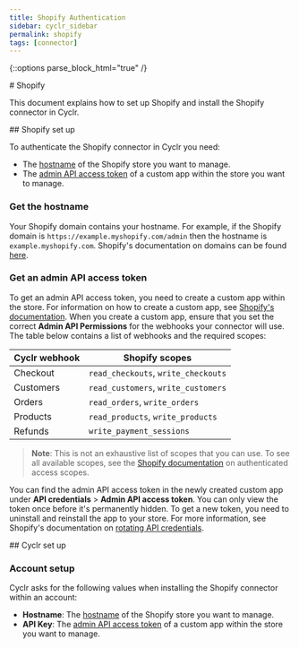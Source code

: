 ```yaml
---
title: Shopify Authentication
sidebar: cyclr_sidebar
permalink: shopify
tags: [connector]
---
```

{::options parse_block_html="true" /}
<section class="card">
# Shopify

This document explains how to set up Shopify and install the Shopify connector in Cyclr.

<a name="shopify-set-up"></a>


</section>
<section class="card">
## Shopify set up

To authenticate the Shopify connector in Cyclr you need:

* The [hostname](#getting-the-hostname) of the Shopify store you want to manage.
* The [admin API access token](#getting-an-admin-api-access-token) of a custom app within the store you want to manage.

<a name="getting-the-hostname"></a>

### Get the hostname

Your Shopify domain contains your hostname. For example, if the Shopify domain is `https://example.myshopify.com/admin` then the hostname is `example.myshopify.com`. Shopify's documentation on domains can be found [here](https://help.shopify.com/en/manual/domains).

<a name="getting-an-admin-api-access-token"></a>

### Get an admin API access token

To get an admin API access token, you need to create a custom app within the store. For information on how to create a custom app, see [Shopify's documentation](https://help.shopify.com/en/manual/apps/custom-apps). When you create a custom app, ensure that you set the correct **Admin API Permissions** for the webhooks your connector will use. The table below contains a list of webhooks and the required scopes:

| **Cyclr webhook** | **Shopify scopes**                  |
| ----------------- | ----------------------------------- |
| Checkout          | `read_checkouts`, `write_checkouts` |
| Customers         | `read_customers`, `write_customers` |
| Orders            | `read_orders`, `write_orders`       |
| Products          | `read_products`, `write_products`   |
| Refunds           | `write_payment_sessions`            |

> **Note**: This is not an exhaustive list of scopes that you can use. To see all available scopes, see the [Shopify documentation](https://shopify.dev/docs/api/usage/access-scopes#authenticated-access-scopes) on authenticated access scopes.


You can find the admin API access token in the newly created custom app under **API credentials** > **Admin API access token**. You can only view the token once before it's permanently hidden. To get a new token, you need to uninstall and reinstall the app to your store. For more information, see Shopify's documentation on [rotating API credentials](https://shopify.dev/apps/auth/admin-app-access-tokens#rotating-api-credentials-for-admin-created-apps).

<a name="cyclr-set-up"></a>


</section>
<section class="card">
## Cyclr set up

<a name="connector-set-up"></a>

### Account setup 

Cyclr asks for the following values when installing the Shopify connector within an account:

- **Hostname**: The [hostname](#getting-the-hostname) of the Shopify store you want to manage.
- **API Key**: The [admin API access token](#getting-an-admin-api-access-token) of a custom app within the store you want to manage.

</section>
